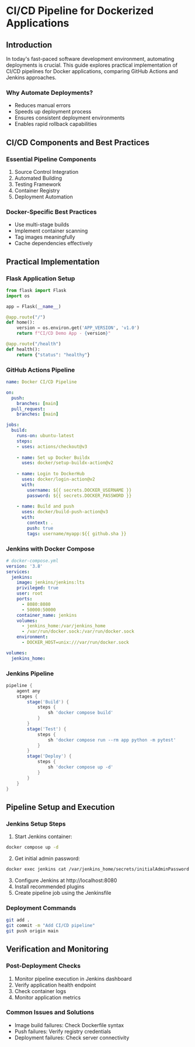# CI/CD Pipeline for Dockerized Applications

## Introduction

In today's fast-paced software development environment, automating deployments is crucial. This guide explores practical implementation of CI/CD pipelines for Docker applications, comparing GitHub Actions and Jenkins approaches.

### Why Automate Deployments?
- Reduces manual errors
- Speeds up deployment process
- Ensures consistent deployment environments
- Enables rapid rollback capabilities

## CI/CD Components and Best Practices

### Essential Pipeline Components
1. Source Control Integration
2. Automated Building
3. Testing Framework
4. Container Registry
5. Deployment Automation

### Docker-Specific Best Practices
- Use multi-stage builds
- Implement container scanning
- Tag images meaningfully
- Cache dependencies effectively

## Practical Implementation

### Flask Application Setup
```python
from flask import Flask
import os

app = Flask(__name__)

@app.route("/")
def home():
    version = os.environ.get('APP_VERSION', 'v1.0')
    return f"CI/CD Demo App - {version}"

@app.route("/health")
def health():
    return {"status": "healthy"}
```

### GitHub Actions Pipeline
```yaml
name: Docker CI/CD Pipeline

on:
  push:
    branches: [main]
  pull_request:
    branches: [main]

jobs:
  build:
    runs-on: ubuntu-latest
    steps:
    - uses: actions/checkout@v3
    
    - name: Set up Docker Buildx
      uses: docker/setup-buildx-action@v2
    
    - name: Login to DockerHub
      uses: docker/login-action@v2
      with:
        username: ${{ secrets.DOCKER_USERNAME }}
        password: ${{ secrets.DOCKER_PASSWORD }}
    
    - name: Build and push
      uses: docker/build-push-action@v3
      with:
        context: .
        push: true
        tags: username/myapp:${{ github.sha }}
```

### Jenkins with Docker Compose
```yaml
# docker-compose.yml
version: '3.8'
services:
  jenkins:
    image: jenkins/jenkins:lts
    privileged: true
    user: root
    ports:
      - 8080:8080
      - 50000:50000
    container_name: jenkins
    volumes:
      - jenkins_home:/var/jenkins_home
      - /var/run/docker.sock:/var/run/docker.sock
    environment:
      - DOCKER_HOST=unix:///var/run/docker.sock

volumes:
  jenkins_home:
```

### Jenkins Pipeline
```groovy
pipeline {
    agent any
    stages {
        stage('Build') {
            steps {
                sh 'docker compose build'
            }
        }
        stage('Test') {
            steps {
                sh 'docker compose run --rm app python -m pytest'
            }
        }
        stage('Deploy') {
            steps {
                sh 'docker compose up -d'
            }
        }
    }
}
```

## Pipeline Setup and Execution

### Jenkins Setup Steps
1. Start Jenkins container:
```bash
docker compose up -d
```
2. Get initial admin password:
```bash
docker exec jenkins cat /var/jenkins_home/secrets/initialAdminPassword
```
3. Configure Jenkins at http://localhost:8080
4. Install recommended plugins
5. Create pipeline job using the Jenkinsfile

### Deployment Commands
```bash
git add .
git commit -m "Add CI/CD pipeline"
git push origin main
```

## Verification and Monitoring

### Post-Deployment Checks
1. Monitor pipeline execution in Jenkins dashboard
2. Verify application health endpoint
3. Check container logs
4. Monitor application metrics

### Common Issues and Solutions
- Image build failures: Check Dockerfile syntax
- Push failures: Verify registry credentials
- Deployment failures: Check server connectivity